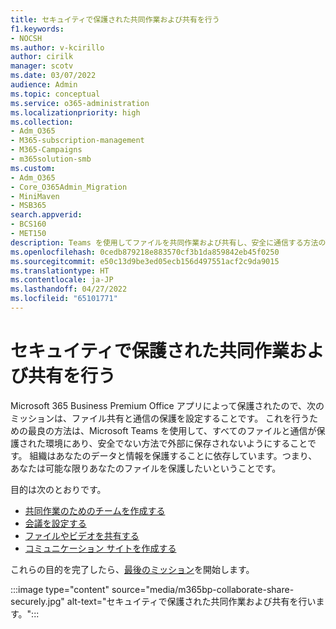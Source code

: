 ```yaml
---
title: セキュイティで保護された共同作業および共有を行う
f1.keywords:
- NOCSH
ms.author: v-kcirillo
author: cirilk
manager: scotv
ms.date: 03/07/2022
audience: Admin
ms.topic: conceptual
ms.service: o365-administration
ms.localizationpriority: high
ms.collection:
- Adm_O365
- M365-subscription-management
- M365-Campaigns
- m365solution-smb
ms.custom:
- Adm_O365
- Core_O365Admin_Migration
- MiniMaven
- MSB365
search.appverid:
- BCS160
- MET150
description: Teams を使用してファイルを共同作業および共有し、安全に通信する方法の概要。 Teams が提供するクローズド環境では、ファイルと通信にサイバー脅威やサイバー攻撃が発生しません。
ms.openlocfilehash: 0cedb879218e883570cf3b1da859842eb45f0250
ms.sourcegitcommit: e50c13d9be3ed05ecb156d497551acf2c9da9015
ms.translationtype: HT
ms.contentlocale: ja-JP
ms.lasthandoff: 04/27/2022
ms.locfileid: "65101771"
---
```

# <a name="collaborate-and-share-securely"></a>セキュイティで保護された共同作業および共有を行う

Microsoft 365 Business Premium Office アプリによって保護されたので、次のミッションは、ファイル共有と通信の保護を設定することです。 これを行うための最良の方法は、Microsoft Teams を使用して、すべてのファイルと通信が保護された環境にあり、安全でない方法で外部に保存されないようにすることです。 組織はあなたのデータと情報を保護することに依存しています。つまり、あなたは可能な限りあなたのファイルを保護したいということです。

目的は次のとおりです。

- [共同作業のためのチームを作成する](create-teams-for-collaboration.md)
- [会議を設定する](set-up-meetings.md)
- [ファイルやビデオを共有する](share-files-and-videos.md)
- [コミュニケーション サイトを作成する](create-communications-site.md)

これらの目的を完了したら、[最後のミッション](m365bp-protect-devices.md)を開始します。

:::image type="content" source="media/m365bp-collaborate-share-securely.jpg" alt-text="セキュイティで保護された共同作業および共有を行います。":::
